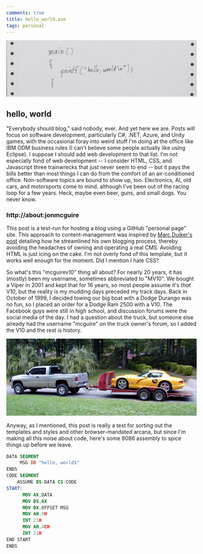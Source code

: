 ```yaml
---
comments: true
title: hello_world.asm
tags: personal
---
```


![hello world](/assets/2017/12-22/helloworld.png)

## hello, world
"Everybody should blog," said nobody, ever. And yet here we are. Posts will focus on software development, particularly C#, .NET, Azure, and Unity games, with the occasional foray into weird stuff I'm doing at the office like IBM ODM business rules (I can't believe some people actually like using Eclipse). I suppose I should add web development to that list. I'm not especially fond of web development -- I consider HTML, CSS, and Javascript three trainwrecks that just never seem to end -- but it pays the bills better than most things I can do from the comfort of an air-conditioned office. Non-software topics are bound to show up, too. Electronics, AI, old cars, and motorsports come to mind, although I've been out of the racing loop for a few years. Heck, maybe even beer, guns, and small dogs. You never know.

<!--more-->

### http:<i></i>//about:jonmcguire

This post is a test-run for hosting a blog using a GitHub "personal page" site. This approach to content-management was inspired by [Marc Duiker's post](https://blog.marcduiker.nl/2015/10/06/moving-my-blog-i-love-github-and-markdown.html) detailing how he streamlined his own blogging process, thereby avoiding the headaches of owning and operating a real CMS. Avoiding HTML is just icing on the cake. I'm not overly fond of this template, but it works well enough for the moment. Did I mention I hate CSS?

So what's this "mcguirev10" thing all about? For nearly 20 years, it has (mostly) been my username, sometimes abbreviated to "MV10". We bought a Viper in 2001 and kept that for 16 years, so most people assume it's *that* V10, but the reality is my mudding days preceded my track days. Back in October of 1999, I decided towing our big boat with a Dodge Durango was no fun, so I placed an order for a Dodge Ram 2500 with a V10. The Facebook guys were still in high school, and discussion forums were the social media of the day. I had a question about the truck, but someone else already had the username "mcguire" on the truck owner's forum, so I added the V10 and the rest is history.

![going racing](/assets/2017/12-22/goneracing.jpg)

Anyway, as I mentioned, this post is really a test for sorting out the templates and styles and other browser-mandated arcana, but since I'm making all this noise about code, here's some 8086 assembly to spice things up before we leave.

```nasm
DATA SEGMENT
     MSG DB "hello, world$"
ENDS
CODE SEGMENT  
    ASSUME DS:DATA CS:CODE
START:
      MOV AX,DATA
      MOV DS,AX
      MOV DX,OFFSET MSG       
      MOV AH,9H
      INT 21H
      MOV AH,4CH
      INT 21H      
END START
ENDS
```
